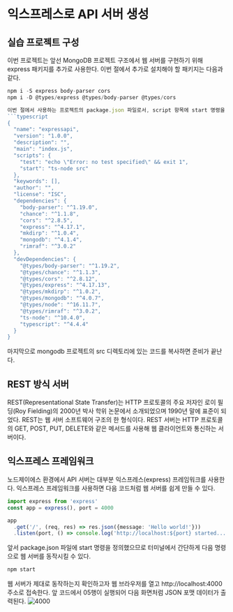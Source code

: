 # 익스프레스로 API 서버 생성

## 실습 프로젝트 구성

이번 프로젝트는 앞선 MongoDB 프로젝트 구조에서 웹 서버를 구현하기 위해 express 패키지를 추가로 사용한다.
이번 절에서 추가로 설치해야 할 패키지는 다음과 같다.
```typescript
npm i -S express body-parser cors
npm i -D @types/express @types/body-parser @types/cors

이번 절에서 사용하는 프로젝트의 package.json 파일로서, script 항목에 start 명령을 추가하였다.
```typescript
{
  "name": "expressapi",
  "version": "1.0.0",
  "description": "",
  "main": "index.js",
  "scripts": {
    "test": "echo \"Error: no test specified\" && exit 1",
    "start": "ts-node src"
  },
  "keywords": [],
  "author": "",
  "license": "ISC",
  "dependencies": {
    "body-parser": "^1.19.0",
    "chance": "^1.1.8",
    "cors": "^2.8.5",
    "express": "^4.17.1",
    "mkdirp": "^1.0.4",
    "mongodb": "^4.1.4",
    "rimraf": "^3.0.2"
  },
  "devDependencies": {
    "@types/body-parser": "^1.19.2",
    "@types/chance": "^1.1.3",
    "@types/cors": "^2.8.12",
    "@types/express": "^4.17.13",
    "@types/mkdirp": "^1.0.2",
    "@types/mongodb": "^4.0.7",
    "@types/node": "^16.11.7",
    "@types/rimraf": "^3.0.2",
    "ts-node": "^10.4.0",
    "typescript": "^4.4.4"
  }
}
```

마지막으로 mongodb 프로젝트의 src 디렉토리에 있는 코드를 복사하면 준비가 끝난다.

## REST 방식 서버

REST(Representational State Transfer)는 HTTP 프로토콜의 주요 저자인 로이 필딩(Roy Fielding)의 2000년 박사 학위 논문에서 소개되었으며 1990년 말에 표준이 되었다.
REST는 웹 서버 소프트웨어 구조의 한 형식이다. REST 서버는 HTTP 프로토콜의 GET, POST, PUT, DELETE와 같은 메서드를 사용해 웹 클라이언트와 통신하는 서버이다.

## 익스프레스 프레임워크

노드제이에스 환경에서 API 서버는 대부분 익스프레스(express) 프레임워크를 사용한다.
익스프레스 프레임워크를 사용하면 다음 코드처럼 웹 서버를 쉽게 만들 수 있다.
```typescript
import express from 'express'
const app = express(), port = 4000

app
  .get('/', (req, res) => res.json({message: 'Hello world!'}))
  .listen(port, () => console.log('http://localhost:${port} started... '))
```

앞서 package.json 파일에 start 명령을 정의했으므로 터미널에서 간단하게 다음 명령으로 웹 서버를 동작시킬 수 있다.
```typescript
npm start
```

웹 서버가 제대로 동작하는지 확인하고자 웹 브라우저를 열고 http://localhost:4000 주소로 접속한다.
앞 코드에서 05행이 실행되어 다음 화면처럼 JSON 포맷 데이터가 출력된다.
![4000](https://user-images.githubusercontent.com/58906858/142161596-044ba973-9d24-480e-bc8a-89a2f98d9543.png)

